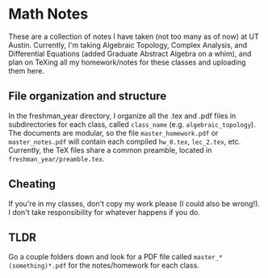 # Math Notes
These are a collection of notes I have taken (not too many as of now) at UT Austin. Currently, I'm taking Algebraic Topology, Complex Analysis, and Differential Equations (added Graduate Abstract Algebra on a whim), and plan on TeXing all my homework/notes for these classes and uploading them here.

## File organization and structure
In the freshman_year directory, I organize all the .tex and .pdf files in subdirectories for each class, called `class_name` (e.g. `algebraic_topology`). The documents are modular, so the file `master_homework.pdf` or `master_notes.pdf` will contain each compiled `hw_0.tex`, `lec_2.tex`, etc. Currently, the TeX files share a common preamble, located in `freshman_year/preamble.tex`.

## Cheating
If you're in my classes, don't copy my work please (I could also be wrong!). I don't take responsibility for whatever happens if you do.

## TLDR
Go a couple folders down and look for a PDF file called `master_*(something)*.pdf` for the notes/homework for each class. 
